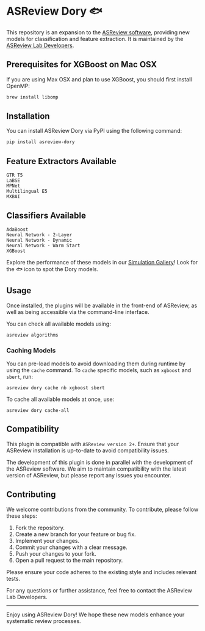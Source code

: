 # ASReview Dory 🐟

This repository is an expansion to the [ASReview
software](https://github.com/asreview/asreview), providing new models for
classification and feature extraction. It is maintained by the [ASReview Lab
Developers](https://asreview.ai/about).

## Prerequisites for XGBoost on Mac OSX

If you are using Max OSX and plan to use XGBoost, you should first install OpenMP:
```bash
brew install libomp
```

## Installation

You can install ASReview Dory via PyPI using the following command:

```bash
pip install asreview-dory
```

## Feature Extractors Available

    GTR T5
    LaBSE
    MPNet
    Multilingual E5
    MXBAI

## Classifiers Available

    AdaBoost
    Neural Network - 2-Layer
    Neural Network - Dynamic
    Neural Network - Warm Start
    XGBoost

Explore the performance of these models in our [Simulation
Gallery](https://jteijema.github.io/synergy-simulations-website/models.html)!
Look for the 🐟 icon to spot the Dory models.

## Usage

Once installed, the plugins will be available in the front-end of ASReview, as
well as being accessible via the command-line interface.

You can check all available models using:
```console
asreview algorithms
```

### Caching Models

You can pre-load models to avoid downloading them during runtime by using the
`cache` command. To `cache` specific models, such as `xgboost` and `sbert`, run:

```console
asreview dory cache nb xgboost sbert
```

To cache all available models at once, use:

```console
asreview dory cache-all
```

## Compatibility

This plugin is compatible with `ASReview version 2+`. Ensure that your ASReview
installation is up-to-date to avoid compatibility issues.

The development of this plugin is done in parallel with the development of the
ASReview software. We aim to maintain compatibility with the latest version of
ASReview, but please report any issues you encounter.

## Contributing

We welcome contributions from the community. To contribute, please follow these
steps:

1. Fork the repository.
2. Create a new branch for your feature or bug fix.
3. Implement your changes.
4. Commit your changes with a clear message.
5. Push your changes to your fork.
6. Open a pull request to the main repository.

Please ensure your code adheres to the existing style and includes relevant
tests.

For any questions or further assistance, feel free to contact the ASReview Lab
Developers.

---

Enjoy using ASReview Dory! We hope these new models enhance your systematic
review processes.
